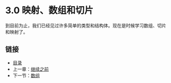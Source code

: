 # 3.0 映射、数组和切片

到目前为止，我们已经见过许多简单的类型和结构体。现在是时候学习数组、切片和映射了。

## 链接

- [目录](directory.md)
- 上一章：[继续之前](2.8.md)
- 下一节：[数组](3.1.md)